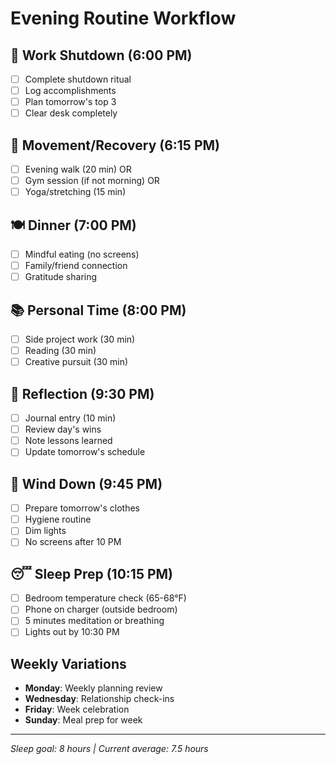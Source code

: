 # Evening Routine Workflow

## 🏁 Work Shutdown (6:00 PM)
- [ ] Complete shutdown ritual
- [ ] Log accomplishments
- [ ] Plan tomorrow's top 3
- [ ] Clear desk completely

## 🏃 Movement/Recovery (6:15 PM)
- [ ] Evening walk (20 min) OR
- [ ] Gym session (if not morning) OR
- [ ] Yoga/stretching (15 min)

## 🍽️ Dinner (7:00 PM)
- [ ] Mindful eating (no screens)
- [ ] Family/friend connection
- [ ] Gratitude sharing

## 📚 Personal Time (8:00 PM)
- [ ] Side project work (30 min)
- [ ] Reading (30 min)
- [ ] Creative pursuit (30 min)

## 📝 Reflection (9:30 PM)
- [ ] Journal entry (10 min)
- [ ] Review day's wins
- [ ] Note lessons learned
- [ ] Update tomorrow's schedule

## 🛁 Wind Down (9:45 PM)
- [ ] Prepare tomorrow's clothes
- [ ] Hygiene routine
- [ ] Dim lights
- [ ] No screens after 10 PM

## 😴 Sleep Prep (10:15 PM)
- [ ] Bedroom temperature check (65-68°F)
- [ ] Phone on charger (outside bedroom)
- [ ] 5 minutes meditation or breathing
- [ ] Lights out by 10:30 PM

## Weekly Variations
- **Monday**: Weekly planning review
- **Wednesday**: Relationship check-ins
- **Friday**: Week celebration
- **Sunday**: Meal prep for week

---
*Sleep goal: 8 hours | Current average: 7.5 hours*

